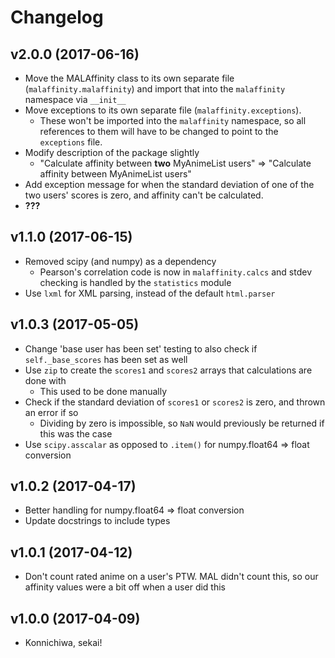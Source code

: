 # Changelog


## v2.0.0 (2017-06-16)
* Move the MALAffinity class to its own separate file (`malaffinity.malaffinity`)
  and import that into the `malaffinity` namespace via `__init__`
* Move exceptions to its own separate file (`malaffinity.exceptions`).
  * These won't be imported into the `malaffinity` namespace, so all references
    to them will have to be changed to point to the `exceptions` file.
* Modify description of the package slightly
  * "Calculate affinity between **two** MyAnimeList users" =>
    "Calculate affinity between MyAnimeList users"
* Add exception message for when the standard deviation of one of the two users'
  scores is zero, and affinity can't be calculated.
* **???**

## v1.1.0 (2017-06-15)
* Removed scipy (and numpy) as a dependency
  * Pearson's correlation code is now in `malaffinity.calcs` and stdev checking is handled
    by the `statistics` module
* Use `lxml` for XML parsing, instead of the default `html.parser`

## v1.0.3 (2017-05-05)
* Change 'base user has been set' testing to also check if `self._base_scores`
  has been set as well
* Use `zip` to create the `scores1` and `scores2` arrays that calculations are done with
  * This used to be done manually
* Check if the standard deviation of `scores1` or `scores2` is zero, 
  and thrown an error if so
  * Dividing by zero is impossible, so `NaN` would previously be returned 
    if this was the case
* Use `scipy.asscalar` as opposed to `.item()` for numpy.float64 => float conversion

## v1.0.2 (2017-04-17)
* Better handling for numpy.float64 => float conversion
* Update docstrings to include types

## v1.0.1 (2017-04-12)
* Don't count rated anime on a user's PTW. MAL didn't count this,
  so our affinity values were a bit off when a user did this

## v1.0.0 (2017-04-09)
* Konnichiwa, sekai!
